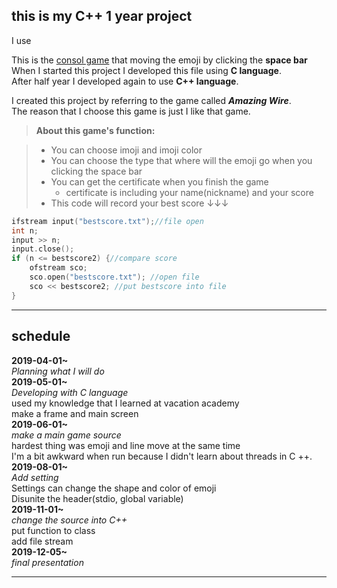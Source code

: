 ## this is my C++ 1 year project
I use 

This is the <u>consol game</u> that moving the emoji by clicking the **space bar** <br>
When I started this project I developed this file using **C language**.<br>
After half year I developed again to use **C++ language**.


I created this project by referring to the game called ***Amazing Wire***.  
The reason that I choose this game is just I like that game.

> **About this game's function:**

> - You can choose imoji and imoji color
> - You can choose the type that where will the emoji go when you clicking the space bar
> - You can get the certificate when you finish the game 
>    - certificate is including your name(nickname) and your score
> - This code will record your best score ↓↓↓
```C++
ifstream input("bestscore.txt");//file open
int n;
input >> n;
input.close();
if (n <= bestscore2) {//compare score 
	ofstream sco;
	sco.open("bestscore.txt"); //open file
	sco << bestscore2; //put bestscore into file
}
```
----------
## schedule
**2019-04-01~** _<br>Planning what I will do_   
**2019-05-01~** _<br>Developing with C language_   
                used my knowledge that I learned at vacation academy<br>
                make a frame and main screen<br>
**2019-06-01~** _<br>make a main game source_   
		hardest thing was emoji and line move at the same time<br>
		I'm a bit awkward when run because I didn't learn about threads in C ++.<br>
**2019-08-01~** _<br>Add setting_   
		Settings can change the shape and color of emoji<br>
		Disunite the header(stdio, global variable)<br>
**2019-11-01~** _<br>change the source into C++_   
		put function to class<br>
		add file stream<br>
**2019-12-05~** _<br>final presentation_   

----------
  
